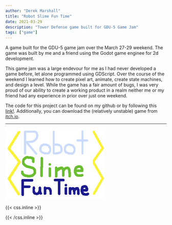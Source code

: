 ```yaml
---
author: "Derek Marshall"
title: "Robot Slime Fun Time"
date: 2021-03-29
description: "Tower Defense game built for GDU-5 Game Jam"
tags: ["game"]
---
```


A game built for the GDU-5 game jam over the March 27-29 weekend. The game was built by me and a friend using the Godot game enginee for 2d development.


<!--more-->

This game jam was a large endevour for me as I had never developed a game before, let alone programmed using GDScript. Over the course of the weekend I learned how to create pixel art, animate, create state machines, and design a level. While the game has a fair amount of bugs, I was very proud of our ability to create a working product in a realm neither me or my friend had any experience in prior over just one weekend.

The code for this project can be found on my github or by following this [link!](https://github.com/DerekMarshall855/GDU-Jam-5). Additionally, you can download the (relatively unstable) game from [itch.io](https://sirsalisburysteak.itch.io/robot-slime-fun-time).

---

!['Game Splash Screen'](/images/game_title.png)


{{< css.inline >}}

<style>
.emojify {
	font-family: Apple Color Emoji, Segoe UI Emoji, NotoColorEmoji, Segoe UI Symbol, Android Emoji, EmojiSymbols;
	font-size: 2rem;
	vertical-align: middle;
}
@media screen and (max-width:650px) {
  .nowrap {
    display: block;
    margin: 25px 0;
  }
}
</style>

{{< /css.inline >}}